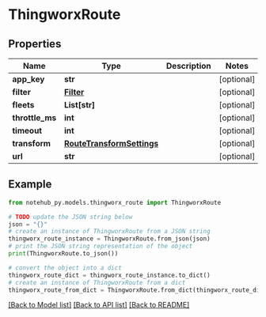# ThingworxRoute

## Properties

| Name            | Type                                                    | Description | Notes      |
| --------------- | ------------------------------------------------------- | ----------- | ---------- |
| **app_key**     | **str**                                                 |             | [optional] |
| **filter**      | [**Filter**](Filter.md)                                 |             | [optional] |
| **fleets**      | **List[str]**                                           |             | [optional] |
| **throttle_ms** | **int**                                                 |             | [optional] |
| **timeout**     | **int**                                                 |             | [optional] |
| **transform**   | [**RouteTransformSettings**](RouteTransformSettings.md) |             | [optional] |
| **url**         | **str**                                                 |             | [optional] |

## Example

```python
from notehub_py.models.thingworx_route import ThingworxRoute

# TODO update the JSON string below
json = "{}"
# create an instance of ThingworxRoute from a JSON string
thingworx_route_instance = ThingworxRoute.from_json(json)
# print the JSON string representation of the object
print(ThingworxRoute.to_json())

# convert the object into a dict
thingworx_route_dict = thingworx_route_instance.to_dict()
# create an instance of ThingworxRoute from a dict
thingworx_route_from_dict = ThingworxRoute.from_dict(thingworx_route_dict)
```

[[Back to Model list]](../README.md#documentation-for-models) [[Back to API list]](../README.md#documentation-for-api-endpoints) [[Back to README]](../README.md)
